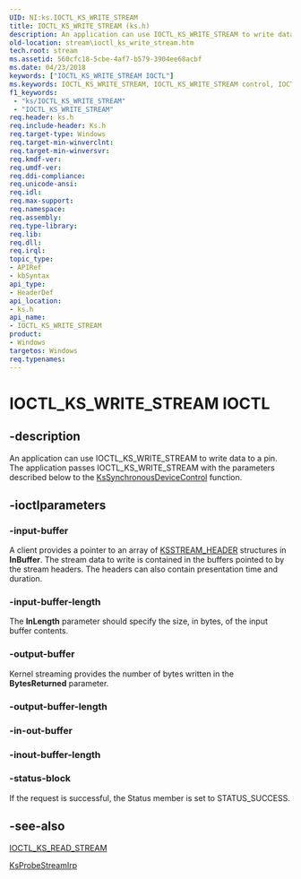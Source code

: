 ```yaml
---
UID: NI:ks.IOCTL_KS_WRITE_STREAM
title: IOCTL_KS_WRITE_STREAM (ks.h)
description: An application can use IOCTL_KS_WRITE_STREAM to write data to a pin. The application passes IOCTL_KS_WRITE_STREAM with the parameters described below to the KsSynchronousDeviceControl function.
old-location: stream\ioctl_ks_write_stream.htm
tech.root: stream
ms.assetid: 560cfc18-5cbe-4af7-b579-3904ee68acbf
ms.date: 04/23/2018
keywords: ["IOCTL_KS_WRITE_STREAM IOCTL"]
ms.keywords: IOCTL_KS_WRITE_STREAM, IOCTL_KS_WRITE_STREAM control, IOCTL_KS_WRITE_STREAM control code [Streaming Media Devices], ks-ioctl_83263ce8-e0b1-4ae5-a5b8-848e0fb99471.xml, ks/IOCTL_KS_WRITE_STREAM, stream.ioctl_ks_write_stream
f1_keywords:
 - "ks/IOCTL_KS_WRITE_STREAM"
 - "IOCTL_KS_WRITE_STREAM"
req.header: ks.h
req.include-header: Ks.h
req.target-type: Windows
req.target-min-winverclnt: 
req.target-min-winversvr: 
req.kmdf-ver: 
req.umdf-ver: 
req.ddi-compliance: 
req.unicode-ansi: 
req.idl: 
req.max-support: 
req.namespace: 
req.assembly: 
req.type-library: 
req.lib: 
req.dll: 
req.irql: 
topic_type:
- APIRef
- kbSyntax
api_type:
- HeaderDef
api_location:
- ks.h
api_name:
- IOCTL_KS_WRITE_STREAM
product:
- Windows
targetos: Windows
req.typenames: 
---
```


# IOCTL_KS_WRITE_STREAM IOCTL


## -description


An application can use IOCTL_KS_WRITE_STREAM to write data to a pin. The application passes IOCTL_KS_WRITE_STREAM with the parameters described below to the <a href="https://docs.microsoft.com/windows-hardware/drivers/ddi/ksproxy/nf-ksproxy-kssynchronousdevicecontrol">KsSynchronousDeviceControl</a> function.


## -ioctlparameters




### -input-buffer

A client provides a pointer to an array of <a href="https://docs.microsoft.com/windows-hardware/drivers/ddi/ks/ns-ks-ksstream_header">KSSTREAM_HEADER</a> structures in <b>InBuffer</b>. The stream data to write is contained in the buffers pointed to by the stream headers. The headers can also contain presentation time and duration. 


### -input-buffer-length

The <b>InLength</b> parameter should specify the size, in bytes, of the input buffer contents.


### -output-buffer

Kernel streaming provides the number of bytes written in the <b>BytesReturned</b> parameter.


### -output-buffer-length








### -in-out-buffer








### -inout-buffer-length








### -status-block

If the request is successful, the Status member is set to STATUS_SUCCESS.


## -see-also




<a href="https://docs.microsoft.com/windows-hardware/drivers/ddi/ks/ni-ks-ioctl_ks_read_stream">IOCTL_KS_READ_STREAM</a>



<a href="https://docs.microsoft.com/windows-hardware/drivers/ddi/ks/nf-ks-ksprobestreamirp">KsProbeStreamIrp</a>
 

 

